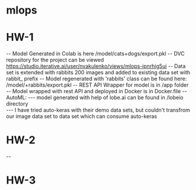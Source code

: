 # mlops
# HW-1
-- Model Generated in Colab is here /model/cats+dogs/export.pkl
-- DVC repository for the project can be viewed https://studio.iterative.ai/user/nvakulenko/views/mlops-ipnrhig5ui
-- Data set is extended with rabbits 200 images and added to existing data set with rabbit_ prefix
-- Model regenerated with 'rabbits' class can be found here: /model/+rabbits/export.pkl
-- REST API Wrapper for model is in /app folder
-- Model wrapped with rest API and deployed in Docker is in Docker.file
-- AutoML:
--- model generated with help of lobe.ai can be found in /lobeio directory  
--- I have tried auto-keras with their demo data sets, but couldn't transfrom our image data set to data set which can consume auto-keras

# HW-2
-- 

# HW-3